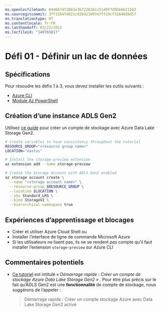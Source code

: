 ```yaml
---
ms.openlocfilehash: 6446674f2883e3b72263dcc5149f7d5bb6b21583
ms.sourcegitcommit: 3ff1164f4921cd2b423d97e7ff29cf3184026d57
ms.translationtype: HT
ms.contentlocale: fr-FR
ms.lasthandoff: 03/22/2022
ms.locfileid: "140765817"
---
```

# <a name="challenge-01---define-a-data-lake"></a>Défi 01 - Définir un lac de données

## <a name="requirements"></a>Spécifications

Pour résoudre les défis 1 à 3, vous devez installer les outils suivants :

- [Azure CLI](https://docs.microsoft.com/en-us/cli/azure/install-azure-cli?view=azure-cli-latest)
- [Module Az PowerShell](https://docs.microsoft.com/en-us/powershell/azure/install-az-ps?view=azps-1.7.0)

## <a name="creating-adls-gen2"></a>Création d’une instance ADLS Gen2

Utilisez [ce guide](https://docs.microsoft.com/en-us/azure/storage/blobs/data-lake-storage-quickstart-create-account#create-an-account-using-azure-cli) pour créer un compte de stockage avec Azure Data Lake Storage Gen2.

```bash
# Create variables to have consistency throughout the tutorial
RESOURCE_GROUP="<resource group name>"
LOCATION="eastus"

# Install the storage-preview extension
az extension add --name storage-preview

# Create the Storage Account with ADLS Gen2 enabled
az storage account create \
  --name "<storage account name>" \
  --resource-group $RESOURCE_GROUP \
  --location $LOCATION \
  --sku Standard_LRS \
  --kind StorageV2 \
  --hierarchical-namespace true
```

## <a name="learning-experiences-and-road-blocks"></a>Expériences d’apprentissage et blocages

- Créer et utiliser Azure Cloud Shell ou
- Installer l’interface de ligne de commande Microsoft Azure
- Si les utilisateurs ne lisent pas, ils ne se rendent pas compte qu’il faut installer l’extension `storage-preview` sur Azure CLI

## <a name="potential-feedbacks"></a>Commentaires potentiels

- [Ce tutoriel](https://docs.microsoft.com/en-us/azure/storage/blobs/data-lake-storage-quickstart-create-account#create-an-account-using-azure-cli) est intitulé *« Démarrage rapide : Créer un compte de stockage Azure Data Lake Storage Gen2 »* . Pour être plus précis sur le fait qu’ADLS Gen2 est une **fonctionnalité** de compte de stockage, nous suggérons de l’appeler :

    > Démarrage rapide : Créer un compte stockage Azure avec Data Lake Storage Gen2 activé
